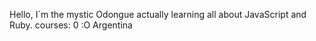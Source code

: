 Hello, I´m the mystic Odongue
actually learning all about JavaScript and Ruby.
courses: 0 :O 
Argentina 
